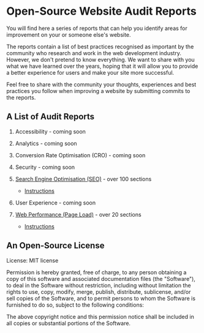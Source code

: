# Open-Source Website Audit Reports

You will find here a series of reports that can help you identify areas for improvement on your or someone else's website.

The reports contain a list of best practices recognised as important by the community who research and work in the web development industry. However, we don't pretend to know everything. We want to share with you what we have learned over the years, hoping that it will allow you to provide a better experience for users and make your site more successful.

Feel free to share with the community your thoughts, experiences and best practices you follow when improving a website by submitting commits to the reports.

## A List of Audit Reports

1. Accessibility - coming soon
2. Analytics - coming soon
3. Conversion Rate Optimisation (CRO) - coming soon
4. Security - coming soon
5. [Search Engine Optimisation (SEO)](https://github.com/MarcinKilarski/website-audit/blob/master/seo/seo-report.md) - over 100 sections

   - [Instructions](https://github.com/MarcinKilarski/website-audit/blob/master/seo/seo-instructions.md)

6. User Experience - coming soon
7. [Web Performance (Page Load)](https://github.com/MarcinKilarski/website-audit/blob/master/web-performance/web-performance-report.md) - over 20 sections

   - [Instructions](https://github.com/MarcinKilarski/website-audit/blob/master/web-performance/web-performance-instructions.md)

## An Open-Source License

License: MIT license

Permission is hereby granted, free of charge, to any person obtaining a copy of this software and associated documentation files (the "Software"), to deal in the Software without restriction, including without limitation the rights to use, copy, modify, merge, publish, distribute, sublicense, and/or sell copies of the Software, and to permit persons to whom the Software is furnished to do so, subject to the following conditions:

The above copyright notice and this permission notice shall be included in all copies or substantial portions of the Software.
